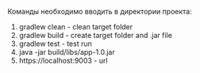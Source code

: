 Команды необходимо вводить в директории проекта:

1) gradlew clean - clean target folder
2) gradlew build - create target folder and .jar file
3) gradlew test -  test run
4) java -jar build/libs/app-1.0.jar
5) https://localhost:9003 - url
